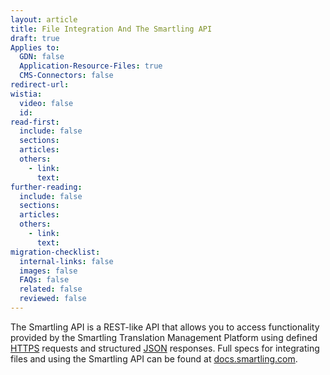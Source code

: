 ```yaml
---
layout: article
title: File Integration And The Smartling API
draft: true
Applies to:
  GDN: false
  Application-Resource-Files: true
  CMS-Connectors: false
redirect-url:
wistia:
  video: false
  id:
read-first:
  include: false
  sections:
  articles:
  others:
    - link:
      text:
further-reading:
  include: false
  sections:
  articles:
  others:
    - link:
      text:
migration-checklist:
  internal-links: false
  images: false
  FAQs: false
  related: false
  reviewed: false
---
```

The Smartling API is a REST-like API that allows you to access functionality provided by the Smartling Translation Management Platform using defined [HTTPS](http://en.wikipedia.org/wiki/HTTP_Secure) requests and structured [JSON](http://en.wikipedia.org/wiki/Json) responses. Full specs for integrating files and using the Smartling API can be found at [docs.smartling.com](http://docs.smartling.com).
